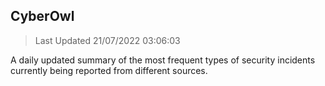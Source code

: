 ## CyberOwl 
> Last Updated 21/07/2022 03:06:03 


A daily updated summary of the most frequent types of security incidents currently being reported from different sources.


